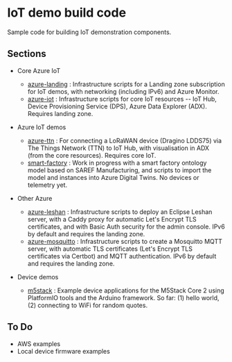 IoT demo build code
===================

Sample code for building IoT demonstration components.


Sections
--------

* Core Azure IoT
  - [azure-landing](azure-landing/README-landing.md) : Infrastructure scripts for a Landing zone subscription for IoT demos, with networking (including IPv6) and Azure Monitor.
  - [azure-iot](azure-iot/README-iot.md) : Infrastructure scripts for core IoT resources -- IoT Hub, Device Provisioning Service (DPS), Azure Data Explorer (ADX). Requires landing zone.

* Azure IoT demos  
  - [azure-ttn](azure-ttn/README-ttn.md) : For connecting a LoRaWAN device (Dragino LDDS75) via The Things Network (TTN) to IoT Hub, with visualisation in ADX (from the core resources). Requires core IoT.
  - [smart-factory](smart-factory/README-smart-factory.md) : Work in progress with a smart factory ontology model based on SAREF Manufacturing, and scripts to import the model and instances into Azure Digital Twins. No devices or telemetry yet.

* Other Azure
  - [azure-leshan](azure-leshan/README-leshan.md) : Infrastructure scripts to deploy an Eclipse Leshan server, with a Caddy proxy for automatic Let's Encrypt TLS certificates, and with Basic Auth security for the admin console. IPv6 by default and requires the landing zone.
  - [azure-mosquitto](azure-mosquitto/README-mosquitto.md) : Infrastructure scripts to create a Mosquitto MQTT server, with automatic TLS certificates (Let's Encrypt TLS certificates via Certbot) and MQTT authentication. IPv6 by default and requires the landing zone.

* Device demos
  - [m5stack](m5stack/README-m5stack.md) : Example device applications for the M5Stack Core 2 using PlatformIO tools and the Arduino framework. So far: (1) hello world, (2) connecting to WiFi for random quotes.

To Do
-----

* AWS examples
* Local device firmware examples
